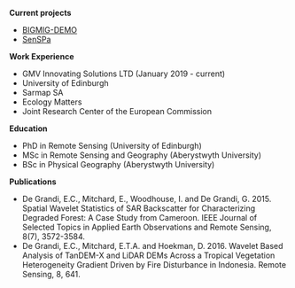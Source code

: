 **Current projects**
- [BIGMIG-DEMO](https://business.esa.int/projects/bigmig-demo)
- [SenSPa](http://www.senspa.karteco.gr/en/index.html)

**Work Experience**
- GMV Innovating Solutions LTD (January 2019 - current)
- University of Edinburgh
- Sarmap SA
- Ecology Matters
- Joint Research Center of the European Commission

**Education**
- PhD in Remote Sensing (University of Edinburgh)
- MSc in Remote Sensing and Geography (Aberystwyth University)
- BSc in Physical Geography (Aberystwyth University)

**Publications**
- De Grandi, E.C., Mitchard, E., Woodhouse, I. and De Grandi, G. 2015. Spatial Wavelet Statistics of SAR Backscatter for Characterizing Degraded Forest: A Case Study from Cameroon. IEEE Journal of Selected Topics in Applied Earth Observations and Remote Sensing, 8(7), 3572-3584. 
- De Grandi, E.C., Mitchard, E.T.A. and Hoekman, D. 2016. Wavelet Based Analysis of TanDEM-X and LiDAR DEMs Across a Tropical Vegetation Heterogeneity Gradient Driven by Fire Disturbance in Indonesia. Remote Sensing, 8, 641. 

